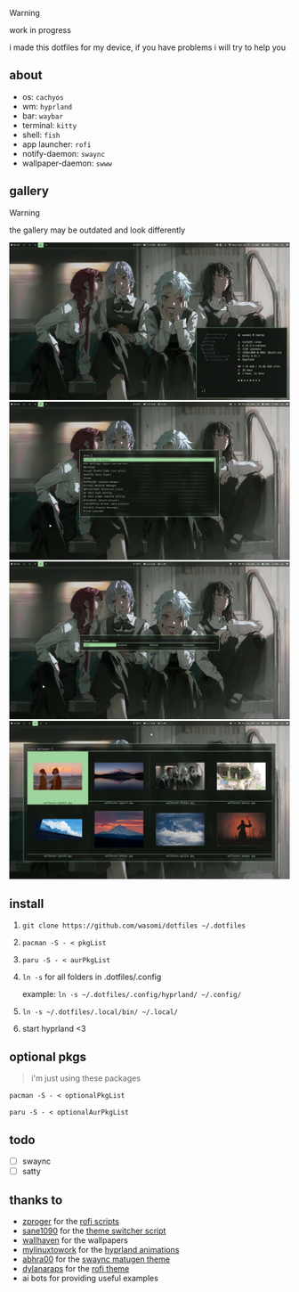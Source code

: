 > [!warning]
> work in progress
> 
> i made this dotfiles for my device, if you have problems i will try to help you

## about

- os: `cachyos`
- wm: `hyprland`
- bar: `waybar`
- terminal: `kitty`
- shell: `fish`
- app launcher: `rofi`
- notify-daemon: `swaync`
- wallpaper-daemon: `swww`

## gallery

> [!warning]
> the gallery may be outdated and look differently

![main](Pictures/Screenshots/main.png)
![rofi](Pictures/Screenshots/rofi.png)
![powerMenu](Pictures/Screenshots/powerMenu.png)
![wallpaperChanger](Pictures/Screenshots/wallpaperChanger.png)

## install

1. `git clone https://github.com/wasomi/dotfiles ~/.dotfiles`
2. `pacman -S - < pkgList`
3. `paru -S - < aurPkgList`
4. `ln -s` for all folders in .dotfiles/.config
    
    example: `ln -s ~/.dotfiles/.config/hyprland/ ~/.config/`
5. `ln -s ~/.dotfiles/.local/bin/ ~/.local/`
6. start hyprland <3


## optional pkgs

> i'm just using these packages

```
pacman -S - < optionalPkgList
```

```
paru -S - < optionalAurPkgList
```

## todo

- [ ] swaync
- [ ] satty

## thanks to

- [zproger](https://github.com/Zproger/) for the [rofi scripts](https://github.com/Zproger/bspwm-dotfiles/tree/main/bin)
- [sane1090](https://www.youtube.com/@sane1090x) for the [theme switcher script](https://youtu.be/PLb2lA9jBCI?si=PrIcooBkzP5Gz0YF)
- [wallhaven](https://wallhaven.cc) for the wallpapers
- [mylinuxtowork](https://github.com/mylinuxforwork) for the [hyprland animations](https://github.com/mylinuxforwork/dotfiles/tree/main/share/dotfiles/.config/hypr/conf/animations)
- [abhra00](https://github.com/Abhra00) for the [swaync matugen theme](https://github.com/Abhra00/Matuprland/tree/main/swaync/themes/matugen-nc)
- [dylanaraps](https://github.com/dylanaraps) for the [rofi theme](https://github.com/dylanaraps/pywal/blob/master/pywal/templates/colors-rofi-dark.rasi)
- ai bots for providing useful examples